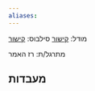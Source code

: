 ```yaml
---
aliases:
---
```


מודל: [קישור](https://moodle24.technion.ac.il/course/view.php?id=4086)
סילבוס: [קישור](https://moodle24.technion.ac.il/mod/resource/view.php?id=189968)

מתרגל/ת: רז האמר

## מעבדות
